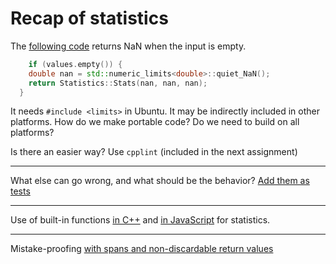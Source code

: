 # Recap of statistics

The [following code](https://github.com/code-craft-a1/spring-in-cpp-Tanyagarg702/blob/1eb34d3c6be6ddad2bf82a9b8321851a57441d6f/stats.cpp) returns NaN when the input is empty.

```cpp
	if (values.empty()) {
    double nan = std::numeric_limits<double>::quiet_NaN();
    return Statistics::Stats(nan, nan, nan);
  }
```

It needs `#include <limits>` in Ubuntu. It may be indirectly included in other platforms. How do we make portable code? Do we need to build on all platforms?

Is there an easier way? Use `cpplint` (included in the next assignment)

---

What else can go wrong, and what should be the behavior? [Add them as tests](https://github.com/code-craft-a1/spring-in-py-priyanja/blob/1181092a7d97deeacdcf583ebbe706064cb67312/statistics.test.py)

---

Use of built-in functions [in C++](https://github.com/code-craft-a1/spring-in-cpp-bhumikaadobe/blob/90e5a350ad0836054f7c9f4e5bfaeef2ab71f299/stats.cpp#L13) and [in JavaScript](https://github.com/code-craft-a1/spring-in-js-bhatiaPankaj/blob/ea4ad16737b2be4af8101c1d01985282e4f40376/statistics.mjs#L5) for statistics.

---

Mistake-proofing [with spans and non-discardable return values](https://github.com/clean-code-craft-p-1/spring-in-cpp-art-pogorelov/blob/fc5a656ed2a90d4b160f491865e40222a817a7eb/stats.h#L15)


